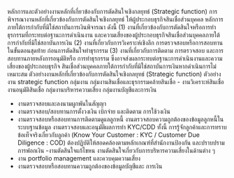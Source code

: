 หลักการและตัวอย่างงานหลักที่เกี่ยวข้องกับการตัดสินใจเชิงกลยุทธ์ (Strategic function)
การพิจารณางานหลักที่เกี่ยวข้องกับการตัดสินใจเชิงกลยุทธ์ ให้ผู้ประกอบธุรกิจสินเชื่อส่วนบุคคล
หลักการ
ภายใต้การกํากับที่มิใช่สถาบันการเงินพิจารณา ดังนี้
(1) งานที่เกี่ยวข้องกับการตัดสินใจหรือการทำธุรกรรมที่กระทบต่อฐานะการดำเนินงาน
และความเสี่ยงของผู้ประกอบธุรกิจสินเชื่อส่วนบุคคลภายใต้การกำกับที่มิใช่สถาบันการเงิน
(2) งานที่เกี่ยวกับการวิเคราะห์เชิงลึก การตรวจสอบหรือการสอบทานในขั้นตอนสุดท้าย
ก่อนการตัดสินใจทําธุรกรรม
(3) งานที่เกี่ยวกับการติดตาม การตรวจสอบ และการสอบทานภายหลังการอนุมัติหรือ
การทําธุรกรรม ซึ่งอาจส่งผลกระทบต่อฐานะการดำเนินงานและความเสี่ยงของผู้ประกอบธุรกิจ
สินเชื่อส่วนบุคคลภายใต้การกำกับที่มิใช่สถาบันการเงินหากดำเนินการไม่เหมาะสม
ตัวอย่างงานหลักที่เกี่ยวข้องกับการตัดสินใจเชิงกลยุทธ์ (Strategic function)
ตัวอย่างงาน strategic function
กลุ่มงาน
กลุ่มงานสินเชื่อและธุรกรรมคล้ายสินเชื่อ - งานวิเคราะห์สินเชื่อ
งานอนุมัติสินเชื่อ
กลุ่มงานบริหารความเสี่ยง
กลุ่มงานบัญชีและการเงิน
- งานตรวจสอบและลงนามผูกพันในสัญญา
- งานตรวจสอบ/สอบทานการตั้งวงเงิน เบิกจ่าย และติดตาม
การใช้วงเงิน
- งานตรวจสอบหรือสอบทานการติดตามดูแลลูกหนี้
งานตรวจสอบความถูกต้องของข้อมูลลูกหนี้ในระบบฐานข้อมูล
งานตรวจสอบและอนุมัติผลการทํา KYC/CDD
ทั้งนี้ การรู้จักลูกค้าและการทราบข้อเท็จจริงเกี่ยวกับลูกค้า
(Know Your Customer : KYC / Customer Due Diligence :
COD) ต้องปฏิบัติให้สอดคล้องตามหลักเกณฑ์ที่สำนักงานป้องกัน
และปราบปรามการฟอกเงิน
-งานตัดสินใจแก้ไขหน
งานตัดสินใจเกี่ยวกับการบริหารความเสี่ยงในด้านต่าง ๆ
- งาน portfolio management และควบคุมความเสี่ยง
- งานตรวจสอบหรือสอบทานความถูกต้องของข้อมูลบัญชีและ
การเงิน
